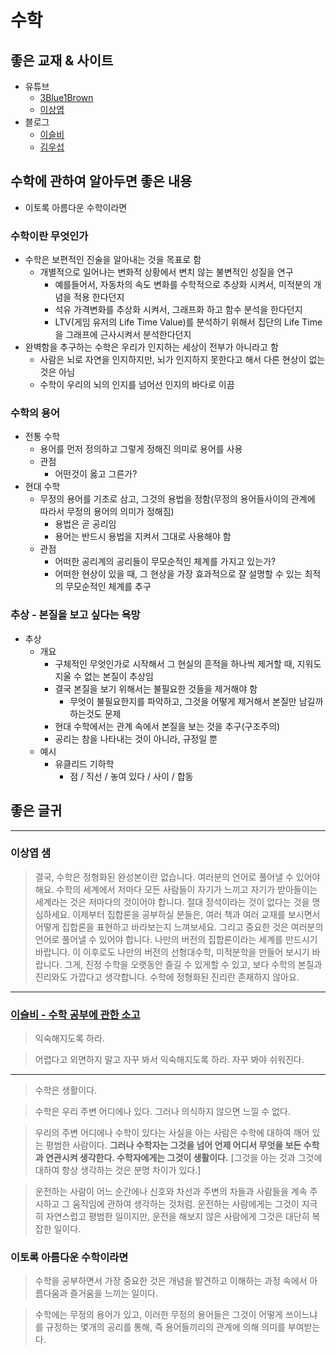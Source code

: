 # 수학

## 좋은 교재 & 사이트

- 유튜브
  - [3Blue1Brown](https://www.youtube.com/channel/UCYO_jab_esuFRV4b17AJtAw)
  - [이상엽](https://www.youtube.com/channel/UC-7H7ZImLfGF97Y_EJ0vZzA)
- 블로그
  - [이슬비](https://iseulbee.com/archives/a-comment-on-learning-mathematics/)
  - [김우섭](https://blog.naver.com/PostList.nhn?blogId=sodong212&categoryNo=24&skinType=&skinId=&from=menu&userSelectMenu=true)

## 수학에 관하여 알아두면 좋은 내용

- 이토록 아름다운 수학이라면

### 수학이란 무엇인가

- 수학은 보편적인 진술을 알아내는 것을 목표로 함
  - 개별적으로 일어나는 변화적 상황에서 변치 않는 불변적인 성질을 연구
    - 예를들어서, 자동차의 속도 변화를 수학적으로 추상화 시켜서, 미적분의 개념을 적용 한다던지
    - 석유 가격변화를 추상화 시켜서, 그래프화 하고 함수 분석을 한다던지
    - LTV(게임 유저의 Life Time Value)를 분석하기 위해서 집단의 Life Time을 그래프에 근사시켜서 분석한다던지
- 완벽함을 추구하는 수학은 우리가 인지하는 세상이 전부가 아니라고 함
  - 사람은 뇌로 자연을 인지하지만, 뇌가 인지하지 못한다고 해서 다른 현상이 없는 것은 아님
  - 수학이 우리의 뇌의 인지를 넘어선 인지의 바다로 이끔

### 수학의 용어

- 전통 수학
  - 용어를 먼저 정의하고 그렇게 정해진 의미로 용어를 사용
  - 관점
    - 어떤것이 옳고 그른가?
- 현대 수학
  - 무정의 용어를 기초로 삼고, 그것의 용법을 정함(무정의 용어들사이의 관계에 따라서 무정의 용어의 의미가 정해짐)
    - 용법은 곧 공리임
    - 용어는 반드시 용법을 지켜서 그대로 사용해야 함
  - 관점
    - 어떠한 공리계의 공리들이 무모순적인 체계를 가지고 있는가?
    - 어떠한 현상이 있을 때, 그 현상을 가장 효과적으로 잘 설명할 수 있는 최적의 무모순적인 체계를 추구

### 추상 - 본질을 보고 싶다는 욕망

- 추상
  - 개요
    - 구체적인 무엇인가로 시작해서 그 현실의 흔적을 하나씩 제거할 때, 지워도 지울 수 없는 본질이 추상임
    - 결국 본질을 보기 위해서는 불필요한 것들을 제거해야 함
      - 무엇이 불필요한지를 파악하고, 그것을 어떻게 제거해서 본질만 남길까 하는것도 문제
    - 현대 수학에서는 관계 속에서 본질을 보는 것을 추구(구조주의)
    - 공리는 참을 나타내는 것이 아니라, 규정일 뿐
  - 예시
    - 유클리드 기하학
      - 점 / 직선 / 놓여 있다 / 사이 / 합동

## 좋은 글귀

---

### 이상엽 샘

> 결국, 수학은 정형화된 완성본이란 없습니다. 여러분의 언어로 풀어낼 수 있어야 해요. 수학의 세계에서 저마다 모든 사람들이 자기가 느끼고 자기가 받아들이는 세계라는 것은 저마다의 것이어야 합니다. 절대 정석이라는 것이 없다는 것을 명심하세요. 이제부터 집합론을 공부하실 분들은, 여러 책과 여러 교재를 보시면서 어떻게 집합론을 표현하고 바라보는지 느껴보세요. 그리고 중요한 것은 여러분의 언어로 풀어낼 수 있어야 합니다. 나만의 버전의 집합론이라는 세계를 만드시기 바랍니다. 이 이후로도 나만의 버전의 선형대수학, 미적분학을 만들어 보시기 바랍니다. 그게, 진정 수학을 오랫동안 즐길 수 있게할 수 있고, 보다 수학의 본질과 진리와도 가깝다고 생각합니다. 수학에 정형화된 진리란 존재하지 않아요.

---

### [이슬비 - 수학 공부에 관한 소고](https://iseulbee.com/archives/a-comment-on-learning-mathematics/)

> 익숙해지도록 하라.

> 어렵다고 외면하지 말고 자꾸 봐서 익숙해지도록 하라. 자꾸 봐야 쉬워진다.

---

> 수학은 생활이다.

> 수학은 우리 주변 어디에나 있다. 그러나 의식하지 않으면 느낄 수 없다.

> 우리의 주변 어디에나 수학이 있다는 사실을 아는 사람은 수학에 대하여 깨어 있는 평범한 사람이다. **그러나 수학자는 그것을 넘어 언제 어디서 무엇을 보든 수학과 연관시켜 생각한다. 수학자에게는 그것이 생활이다.** \[그것을 아는 것과 그것에 대하여 항상 생각하는 것은 분명 차이가 있다.\]

> 운전하는 사람이 어느 순간에나 신호와 차선과 주변의 차들과 사람들을 계속 주시하고 그 움직임에 관하여 생각하는 것처럼. 운전하는 사람에게는 그것이 지극히 자연스럽고 평범한 일이지만, 운전을 해보지 않은 사람에게 그것은 대단히 복잡한 일이다.

### 이토록 아름다운 수학이라면

> 수학을 공부하면서 가장 중요한 것은 개념을 발견하고 이해하는 과정 속에서 아름다움과 즐거움을 느끼는 일이다.

> 수학에는 무정의 용어가 있고, 이러한 무정의 용어들은 그것이 어떻게 쓰이느냐를 규정하는 몇개의 공리를 통해, 즉 용어들끼리의 관계에 의해 의미를 부여받는다.
